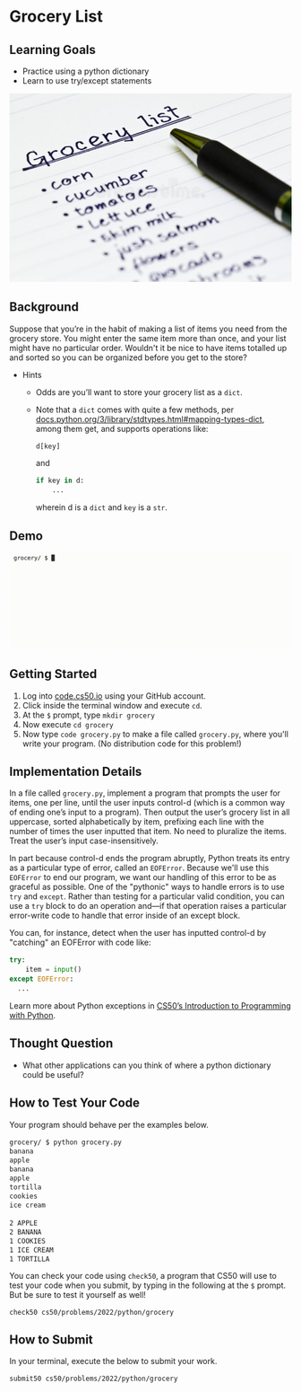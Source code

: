 # Grocery List

## Learning Goals
 * Practice using a python dictionary
 * Learn to use try/except statements

![Grocery List](grocery-list.jpeg)

## Background
Suppose that you’re in the habit of making a list of items you need from the grocery store. You might enter the same item more than once, and your list might have no particular order. Wouldn't it be nice to have items totalled up and sorted so you can be organized before you get to the store?

+ Hints
  * Odds are you’ll want to store your grocery list as a `dict`.
  * Note that a `dict` comes with quite a few methods, per [docs.python.org/3/library/stdtypes.html#mapping-types-dict](https://docs.python.org/3/library/stdtypes.html#mapping-types-dict), among them get, and supports operations like:

    ```python
    d[key]
    ```

    and

    ```python
    if key in d:
        ...
    ```

    wherein d is a `dict` and `key` is a `str`.

## Demo
![GroceryDemo](groceryDemo.gif)

## Getting Started

1. Log into [code.cs50.io](https://code.cs50.io/) using your GitHub account. 
2. Click inside the terminal window and execute `cd`.
3. At the `$` prompt, type `mkdir grocery`
4. Now execute `cd grocery`
5. Now type `code grocery.py` to make a file called `grocery.py`, where you'll write your program. (No distribution code for this problem!)

## Implementation Details
In a file called `grocery.py`, implement a program that prompts the user for items, one per line, until the user inputs control-d (which is a common way of ending one’s input to a program). Then output the user’s grocery list in all uppercase, sorted alphabetically by item, prefixing each line with the number of times the user inputted that item. No need to pluralize the items. Treat the user’s input case-insensitively.

In part because control-d ends the program abruptly, Python treats its entry as a particular type of error, called an `EOFError`. Because we'll use this `EOFError` to end our program, we want our handling of this error to be as graceful as possible. One of the "pythonic" ways to handle errors is to use `try` and `except`. Rather than testing for a particular valid condition, you can use a `try` block to do an operation and—if that operation raises a particular error-write code to handle that error inside of an except block.

You can, for instance, detect when the user has inputted control-d by "catching" an EOFError with code like:

```python
try:
    item = input()
except EOFError:
  ...
```

Learn more about Python exceptions in [CS50’s Introduction to Programming with Python](https://cs50.harvard.edu/python/2022/weeks/3/).

## Thought Question
 * What other applications can you think of where a python dictionary could be useful?

## How to Test Your Code

Your program should behave per the examples below.

```
grocery/ $ python grocery.py
banana
apple
banana
apple
tortilla
cookies
ice cream

2 APPLE
2 BANANA
1 COOKIES
1 ICE CREAM
1 TORTILLA
```

You can check your code using `check50`, a program that CS50 will use to test your code when you submit, by typing in the following at the `$` prompt. But be sure to test it yourself as well!

```
check50 cs50/problems/2022/python/grocery
```

## How to Submit

In your terminal, execute the below to submit your work.

```
submit50 cs50/problems/2022/python/grocery
```
